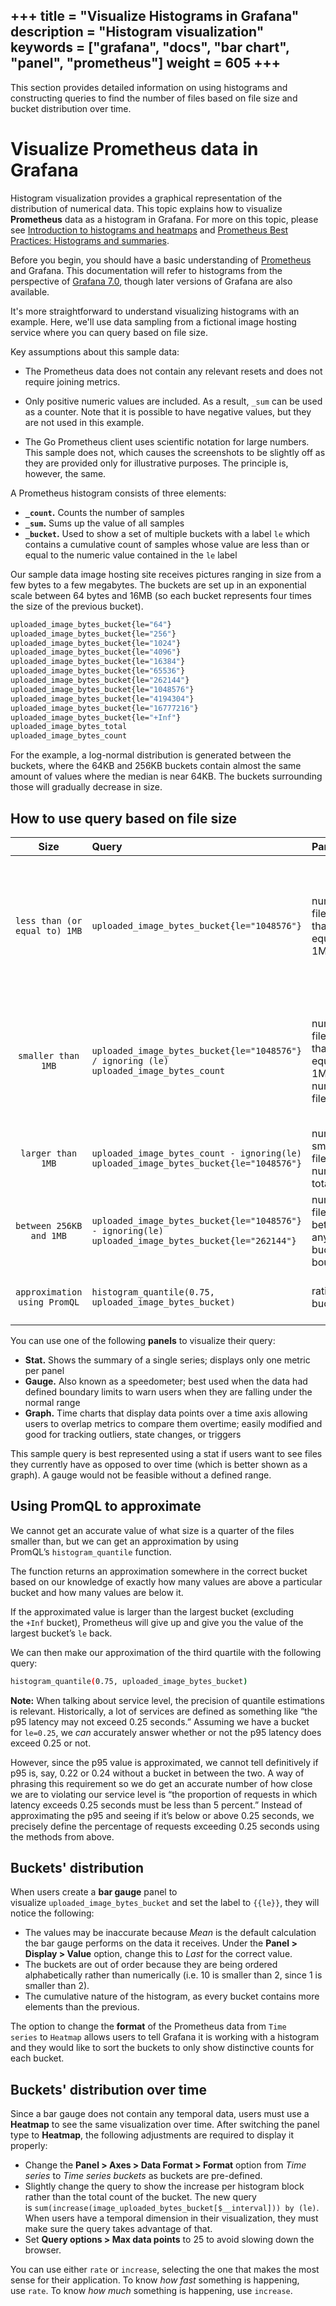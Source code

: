 +++
title = "Visualize Histograms in Grafana"
description = "Histogram visualization"
keywords = ["grafana", "docs", "bar chart", "panel", "prometheus"]
weight = 605
+++
---

This section provides detailed information on using histograms and constructing queries to find the number of files based on file size and bucket distribution over time.

# Visualize Prometheus data in Grafana

Histogram visualization provides a graphical representation of the distribution of numerical data. This topic explains how to visualize **Prometheus** data as a histogram in Grafana. For more on this topic, please see [Introduction to histograms and heatmaps](https://grafana.com/docs/grafana/latest/basics/intro-histograms/) and [Prometheus Best Practices: Histograms and summaries](https://prometheus.io/docs/practices/histograms/#apdex-score).

Before you begin, you should have a basic understanding of [Prometheus](https://grafana.com/oss/prometheus/) and Grafana. This documentation will refer to histograms from the perspective of [Grafana 7.0](https://grafana.com/blog/2020/05/18/grafana-v7.0-released-new-plugin-architecture-visualizations-transformations-native-trace-support-and-more/), though later versions of Grafana are also available.

It's more straightforward to understand visualizing histograms with an example. Here, we'll use data sampling from a fictional image hosting service where you can query based on file size.

Key assumptions about this sample data:

- The Prometheus data does not contain any relevant resets and does not require joining metrics.

- Only positive numeric values are included. As a result, `_sum` can be used as a counter. Note that it is possible to have negative values, but they are not used in this example.

- The Go Prometheus client uses scientific notation for large numbers. This sample does not, which causes the screenshots to be slightly off as they are provided only for illustrative purposes. The principle is, however, the same.

A Prometheus histogram consists of three elements:

- **`_count`.** Counts the number of samples
- **`_sum`.** Sums up the value of all samples
- **`_bucket`.** Used to show a set of multiple buckets with a label `le` which contains a cumulative count of samples whose value are less than or equal to the numeric value contained in the `le` label

Our sample data image hosting site receives pictures ranging in size from a few bytes to a few megabytes. The buckets are set up in an exponential scale between 64 bytes and 16MB (so each bucket represents four times the size of the previous bucket).

```bash
uploaded_image_bytes_bucket{le="64"}
uploaded_image_bytes_bucket{le="256"}
uploaded_image_bytes_bucket{le="1024"}
uploaded_image_bytes_bucket{le="4096"}
uploaded_image_bytes_bucket{le="16384"}
uploaded_image_bytes_bucket{le="65536"}
uploaded_image_bytes_bucket{le="262144"}
uploaded_image_bytes_bucket{le="1048576"}
uploaded_image_bytes_bucket{le="4194304"}
uploaded_image_bytes_bucket{le="16777216"}
uploaded_image_bytes_bucket{le="+Inf"}
uploaded_image_bytes_total
uploaded_image_bytes_count
```

For the example, a log-normal distribution is generated between the buckets, where the 64KB and 256KB buckets contain almost the same amount of values where the median is near 64KB. The buckets surrounding those will gradually decrease in size.

## How to use query based on file size

| Size                         | Query                          |       Parameters       | Description  |
|:----------------------------:|:-----------------------------------------------------------------|-------------------------------|------------------------------------------------:|
| `less than (or equal to) 1MB` |   `uploaded_image_bytes_bucket{le="1048576"}`                                                         |       number of files less than (or equal to) 1MB       | The number of files less than (or equal to) 1MB that have been uploaded is stored in the time series database. Additional functions are not needed. Due to Prometheus storing buckets cumulatively, you do not need to use helper functions. The operation then only needs to look at one number when doing a simple query rather than being error-prone and complex if you needed to add the sum of buckets manually.          |
| `smaller than 1MB`            |   `uploaded_image_bytes_bucket{le="1048576"} / ignoring (le) uploaded_image_bytes_count`              |       number of files less than (or equal to) 1MB, total number of files       | The total count of files. Total count for a histogram can be found using either `uploaded_image_bytes_count` or `uploaded_image_bytes_bucket{le="+Inf"}`. Divide the number of files smaller than 1MB by the total number of files to get a ratio between the two. Since the normal way of displaying ratios is as percentages, set the unit to `Percent (0.0-1.0)`.|
| `larger than 1MB`             |   `uploaded_image_bytes_count - ignoring(le) uploaded_image_bytes_bucket{le="1048576"}`               |       number of smaller files, number of total files       | Subtract the number of smaller files from the number of total files to get the number of larger files.  |  
| `between 256KB and 1MB`       |   `uploaded_image_bytes_bucket{le="1048576"} - ignoring(le) uploaded_image_bytes_bucket{le="262144"}` |       number or files between any two bucket boundaries       | Using the same logic as for the previous query, get the number of files between any two bucket boundaries by subtracting the smaller boundary from the larger.  |
| `approximation using PromQL`           |   `histogram_quantile(0.75, uploaded_image_bytes_bucket)`                                             |       ratio, buckets       | The function takes a ratio and the histogram’s buckets as input and returns an approximation of the value at the point of the ratio’s quantile. |

You can use one of the following **panels** to visualize their query:

- **Stat.** Shows the summary of a single series; displays only one metric per panel
- **Gauge.** Also known as a speedometer; best used when the data had defined boundary limits to warn users when they are falling under the normal range
- **Graph.** Time charts that display data points over a time axis allowing users to overlap metrics to compare them overtime; easily modified and good for tracking outliers, state changes, or triggers

This sample query is best represented using a stat if users want to see files they currently have as opposed to over time (which is better shown as a graph). A gauge would not be feasible without a defined range.

## Using PromQL to approximate

We cannot get an accurate value of what size is a quarter of the files smaller than, but we can get an approximation by using PromQL’s `histogram_quantile` function.

The function returns an approximation somewhere in the correct bucket based on our knowledge of exactly how many values are above a particular bucket and how many values are below it.

If the approximated value is larger than the largest bucket (excluding the `+Inf` bucket), Prometheus will give up and give you the value of the largest bucket’s `le` back.

We can then make our approximation of the third quartile with the following query:

```bash
histogram_quantile(0.75, uploaded_image_bytes_bucket)
```

**Note:** When talking about service level, the precision of quantile estimations is relevant. Historically, a lot of services are defined as something like “the p95 latency may not exceed 0.25 seconds.” Assuming we have a bucket for `le=0.25`, we *can* accurately answer whether or not the p95 latency does exceed 0.25 or not.

However, since the p95 value is approximated, we cannot tell definitively if p95 is, say, 0.22 or 0.24 without a bucket in between the two. A way of phrasing this requirement so we do get an accurate number of how close we are to violating our service level is “the proportion of requests in which latency exceeds 0.25 seconds must be less than 5 percent.” Instead of approximating the p95 and seeing if it’s below or above 0.25 seconds, we precisely define the percentage of requests exceeding 0.25 seconds using the methods from above.

## Buckets' distribution

When users create a **bar gauge** panel to visualize `uploaded_image_bytes_bucket` and set the label to `{{le}}`, they will notice the following:

- The values may be inaccurate because *Mean* is the default calculation the bar gauge performs on the data it receives. Under the **Panel > Display > Value** option, change this to *Last* for the correct value.
- The buckets are out of order because they are being ordered alphabetically rather than numerically (i.e. 10 is smaller than 2, since 1 is smaller than 2).
- The cumulative nature of the histogram, as every bucket contains more elements than the previous.

The option to change the **format** of the Prometheus data from `Time series` to `Heatmap` allows users to tell Grafana it is working with a histogram </em>and</em> they would like to sort the buckets to only show distinctive counts for each bucket.

## Buckets' distribution over time

Since a bar gauge does not contain any temporal data, users must use a **Heatmap** to see the same visualization over time. After switching the panel type to **Heatmap**, the following adjustments are required to display it properly:

- Change the **Panel > Axes > Data Format > Format** option from *Time series* to *Time series buckets* as buckets are pre-defined.
- Slightly change the query to show the increase per histogram block rather than the total count of the bucket. The new query is `sum(increase(image_uploaded_bytes_bucket[$__interval])) by (le)`. When users have a temporal dimension in their visualization, they must make sure the query takes advantage of that.
- Set **Query options > Max data points** to 25 to avoid slowing down the browser.

You can use either `rate` or `increase`, selecting the one that makes the most sense for their application. To know *how fast* something is happening, use `rate`. To know *how much* something is happening, use `increase`.
